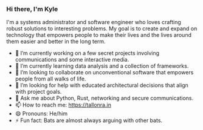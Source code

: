 ### Hi there, I'm Kyle

I'm a systems administrator and software engineer who loves crafting robust solutions to interesting problems. My goal is to create and expand on technology that empowers people to make their lives and the lives around them easier and better in the long term.

- 🔭 I’m currently working on a few secret projects involving communications and some interactive media.
- 🌱 I’m currently learning data analysis and a collection of frameworks.
- 👯 I’m looking to collaborate on unconventional software that empowers people from all walks of life.
- 🤔 I’m looking for help with educated architectural decisions that align with project goals.
- 💬 Ask me about Python, Rust, networking and secure communications.
- 📫 How to reach me: https://tallonra.in
- 😄 Pronouns: He/him
- ⚡ Fun fact: Bats are almost always arguing with other bats.
